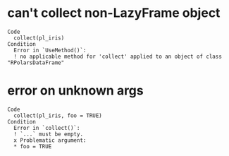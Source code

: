 # can't collect non-LazyFrame object

    Code
      collect(pl_iris)
    Condition
      Error in `UseMethod()`:
      ! no applicable method for 'collect' applied to an object of class "RPolarsDataFrame"

# error on unknown args

    Code
      collect(pl_iris, foo = TRUE)
    Condition
      Error in `collect()`:
      ! `...` must be empty.
      x Problematic argument:
      * foo = TRUE

